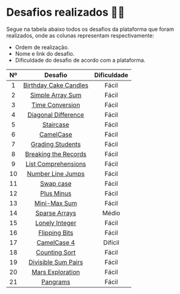 # Desafios realizados :technologist:

Segue na tabela abaixo todos os desafios da plataforma que foram realizados, onde as colunas representam respectivamente:

- Ordem de realização.
- Nome e link do desafio.
- Dificuldade do desafio de acordo com a plataforma.

| Nº  |                                                  Desafio                                                   | Dificuldade |
| :-: | :--------------------------------------------------------------------------------------------------------: | :---------: |
|  1  |        [Birthday Cake Candles](https://www.hackerrank.com/challenges/birthday-cake-candles/problem)        |    Fácil    |
|  2  |             [Simple Array Sum](https://www.hackerrank.com/challenges/simple-array-sum/problem)             |    Fácil    |
|  3  |              [Time Conversion](https://www.hackerrank.com/challenges/time-conversion/problem)              |    Fácil    |
|  4  |          [Diagonal Difference](https://www.hackerrank.com/challenges/diagonal-difference/problem)          |    Fácil    |
|  5  |                    [Staircase](https://www.hackerrank.com/challenges/staircase/problem)                    |    Fácil    |
|  6  |                    [CamelCase](https://www.hackerrank.com/challenges/camelcase/problem)                    |    Fácil    |
|  7  |                 [Grading Students](https://www.hackerrank.com/challenges/grading/problem)                  |    Fácil    |
|  8  |   [Breaking the Records](https://www.hackerrank.com/challenges/breaking-best-and-worst-records/problem)    |    Fácil    |
|  9  |          [List Comprehensions](https://www.hackerrank.com/challenges/list-comprehensions/problem)          |    Fácil    |
| 10  |                [Number Line Jumps](https://www.hackerrank.com/challenges/kangaroo/problem)                 |    Fácil    |
| 11  |                    [Swap case](https://www.hackerrank.com/challenges/swap-case/problem)                    |    Fácil    |
| 12  |     [Plus Minus](https://www.hackerrank.com/challenges/three-month-preparation-kit-plus-minus/problem)     |    Fácil    |
| 13  |                 [Mini-Max Sum](https://www.hackerrank.com/challenges/mini-max-sum/problem)                 |    Fácil    |
| 14  |                [Sparse Arrays](https://www.hackerrank.com/challenges/sparse-arrays/problem)                |    Médio    |
| 15  | [Lonely Integer](https://www.hackerrank.com/challenges/three-month-preparation-kit-lonely-integer/problem) |    Fácil    |
| 16  |                [Flipping Bits](https://www.hackerrank.com/challenges/flipping-bits/problem)                |    Fácil    |
| 17  |    [CamelCase 4](https://www.hackerrank.com/challenges/three-month-preparation-kit-camel-case/problem)     |   Difícil   |
| 18  |                [Counting Sort](https://www.hackerrank.com/challenges/countingsort1/problem)                |    Fácil    |
| 19  |          [Divisible Sum Pairs](https://www.hackerrank.com/challenges/divisible-sum-pairs/problem)          |    Fácil    |
| 20  |             [Mars Exploration](https://www.hackerrank.com/challenges/mars-exploration/problem)             |    Fácil    |
| 21  |                     [Pangrams](https://www.hackerrank.com/challenges/pangrams/problem)                     |    Fácil    |
